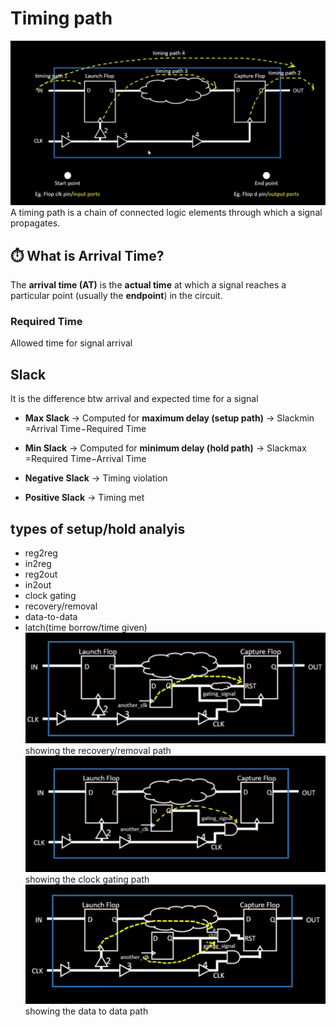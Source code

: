 # Timing path 
![Timing Path Diagram](images/timingpath.png)
A timing path is a chain of connected logic elements through which a signal propagates.

## ⏱️ What is Arrival Time?

The **arrival time (AT)** is the **actual time** at which a signal reaches a particular point (usually the **endpoint**) in the circuit.

### Required Time 
Allowed time for signal arrival

## Slack 
It is the difference btw arrival and expected time for a signal

-   **Max Slack** → Computed for **maximum delay (setup path)** → Slackmin​=Arrival Time−Required Time
    
-   **Min Slack** → Computed for **minimum delay (hold path)** → Slackmax​\=Required Time−Arrival Time
    
-   **Negative Slack** → Timing violation
    
-   **Positive Slack** → Timing met

## types of setup/hold analyis

 - reg2reg
 - in2reg
 - reg2out
 - in2out
 - clock gating
 - recovery/removal
 - data-to-data
 - latch(time borrow/time given)
![Timing Path Diagram](images/rar.png)
showing the recovery/removal path
![Timing Path Diagram](images/gating.png)
showing the clock gating path
![Timing Path Diagram](images/data2data.png)
showing the data to data path
